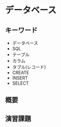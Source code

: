 # データベース

## キーワード

* データベース
* SQL
* テーブル
* カラム
* タプル(レコード)
* CREATE
* INSERT
* SELECT

## 概要

## 演習課題

